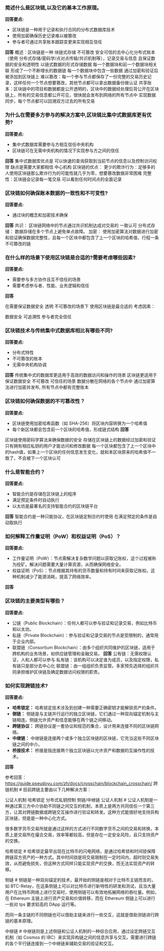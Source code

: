 
### 简述什么是区块链,以及它的基本工作原理。

**回答要点:**

- 区块链是一种用于记录和执行合同的分布式数据库技术
- 使用加密确保历史记录难以被篡改
- 参与者可通过共享账本跟踪变更来实现相互信任

**回答**
概述：区块链是一种 块链式存储 不可篡改 安全可信的去中心化分布式账本（使用 分布式存储/密码学/点对点传输/共识机制等），记录交易与信息 且保证数据的安全和透明性
        以链式数据的形式存储数据 每一个数据块和前一个数据块相关联 形成了一个不断增长的数据链
        每一个数据块中包含一些数据 通过加密和验证后被添加到区块链上
难以篡改：每一个参与节点都保存了一份完整的交易历史记录，这样任何一个节点想要篡改，其他节点都可以拿出数据备份做认证
共享账本：区块链中的项目和数据都是公开透明的，区块中的数据经处理后背公开在区块链上，所有的交易信息都公开可见，很快就会发布到网络的所有节点中
        实现数据同步，每个节点都可以回溯双方过去的所有交易


### 为什么在需要多方参与的解决方案中,区块链比集中式数据库更有优势?

**回答要点:**

- 集中式数据库需要参与方相互信任中央机构
- 区块链可在无需中央机构的情况下实现参与方之间的信任

**回答**
集中式数据库优点是 可以快速的查询获取到当前节点的信息以及控制访问权限 缺点是需要大家都相信 中心机构
区块链的优点：
        更少的欺诈行为：足够多的人使用区块链那么欺诈行为的可能性就几乎为零，想要篡改数据非常困难
        完整性：区块链会记录每一笔交易 可以看到任何时间点的全面记录

### 区块链如何确保账本数据的一致性和不可变性?

**回答要点:**
- 通过块的概念和加密技术确保

**回答**
共识：
        区块链网络中的节点通过共识机制达成对交易的 一致认可
分布式存储：
        数据存储在多个节点上避免单点故障。
加密：
        使用加密算法对数据进行加密和验证确保数据完整性，且每一个区块中都包含了上一个区块的哈希值，行程一条不可篡改的链

### 在什么样的场景下使用区块链是合适的?需要考虑哪些因素?

**回答要点:**

- 需要参与多方协作且互不信任的场景
- 需要考虑参与者、性能、业务逻辑和信任

**回答**

在需要保证数据安全 透明 不可篡改的场景下 使用区块链是最合适的
考虑因素：

数据安全
可追溯性
参与者完全信任


### 区块链技术与传统集中式数据库相比有哪些不同?

**回答要点:**

- 分布式特性
- 不可篡改的账本
- 无需中央机构协调

**回答**
传统集中式的数据库更适用于高效的数据访问和操作的场景
区块链更适用于 保证数据安全 不可篡改 可信任的场景
        数据分散在网络的各个节点中 通过加密算法进行加密并发布, 所有节点中都有完整账本

### 区块链如何确保数据的不可篡改性？

**回答要点:**

- 区块链使用加密哈希函数（如 SHA-256）将区块内容转换为一个哈希值
- 每个新区块都会包含前一个区块的哈希值，形成链式结构
**回答**

区块链使用密码学算法来确保数据的安全 存储在区块链上的数据经过加密和验证 只有拥有相应私钥的用户才能访问和修改数据
每一个区块都包含了上一个区块中的hash值，如果上一个区块的任何信息发生变化，就和本区块原来的哈希值不一致了，不会被下一个区块认可

### 什么是智能合约？

**回答要点:**

- 智能合约是存储在区块链上的程序
- 满足预定条件时自动执行
- 以太坊是最著名的支持智能合约的区块链平台

**回答**
智能合约是一种只能协议，在区块链定制合约时使用 在满足预定的条件是自动取执行

### 如何解释工作量证明（PoW）和权益证明（PoS）？

**回答要点:**

- 工作量证明（PoW）：节点需解决复杂数学问题以获取记账权，这个过程被称为挖矿。解决问题需要大量计算资源，从而确保网络安全。
- 权益证明（PoS）：节点根据其持有的货币数量和持有时间来获取记账权。这种机制减少了能源消耗，提高了网络效率。

**回答**




### 区块链的主要类型有哪些？
**回答要点:**
- 公链（Public Blockchain）：任何人都可以参与验证和记录交易，例如比特币和以太坊。
- 私链（Private Blockchain）：参与验证和记录交易的节点是受限制的，通常用于企业内部。
- 联盟链（Consortium Blockchain）：由多个组织共同维护的区块链，适用于跨机构的业务场景，如供应链管理和金融交易。
**回答**
公有链：无需权限认证，人和人都可以参与
私有链：该机构可以决定谁为成员，以及指定权限，私有链只是部分去中心化
联盟链：由一组组织负责监管。多家预先选择的组织共同承担维护区块链及确定数据访问权限的职责。

### 如何实现跨链技术?

**回答要点:**

- **哈希锁定：** 哈希锁定技术涉及到创建一种需要正确密钥才能解锁资产的条件。
- **侧链：** 侧链是与主链并行运行的独立区块链，它们通过一种双向锚定机制与主链相连。侧链允许资产和信息能够在两个链之间移动。
- **跨链协议：** 跨链协议是一套协议和规范的集合，设计用来连接不同的区块链网络。
- **中继链：** 中继链是连接两个或多个独立区块链的区块链，它充当这些不同区块链之间的中介。
- **桥接技术：** 桥接是指连接两个独立区块链以允许资产和数据的互操作性的技术。

**回答**

参考回答：https://guide.pseudoyu.com/zh/docs/crosschain/blockchain_crosschain/
跨链机制 #
目前跨链主要由以下几种解决方案：

公证人机制
哈希锁定
分布式私钥控制
侧链/中继链
公证人机制 #
公证人机制是一种通过第三方中介协助不同链之间交互的机制，本质上是两方共同信任一个第三方，让其对跨链数据或跨链交互操作进行验证和转发。这种方式能很好地支持异构区块链，但是是一种中心化方式。

很多数字货币交易所就是通过这样的方式进行不同数字货币之间的交易和转换，本质上是交易所在撮合交易，效率等都较高，但是存在一定安全风险，且只支持资产的交换。

哈希锁定 #
哈希锁定最早出现在比特币的闪电网络，是通过哈希锁和时间锁保障跨链双方资产的一种方式。其中时间锁是将交易限制在一定时间内，超时则交易失效，从而避免损失，但这种方式同样只能实现资产的交换，而无法实现资产的转移。

侧链 #
侧链是一种双向锚定的技术，最开始的侧链是相对于比特币主链而言的，如 BTC-Relay，在这条侧链上可以对比特币进行新特性的研发和测试，且当大量用户在比特币网络上进行交易时，使用侧链可以有效地拓展网络的吞吐量。例如，在 Ethereum 主链上进行资产交易和价值转移，而在 Ethereum 侧链上可以进行一些对 tps 要求较高的 DApp 运行等。

而同一条主链的不同侧链也可以借助主链来进行一些交互，这就是借助测链进行跨链的基本原理。

中继链 #
中继链则是上述侧链和公证人机制的一种综合应用，通过设定跨链交互机制（如 Cosmos 的 IBC）来实现异构链之间的信息共享与交互。需要进行跨链的各个平行链连接到一个中继链来辅助交易的验证和交互。